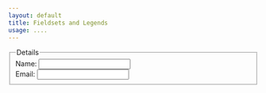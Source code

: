 ```yaml
---
layout: default
title: Fieldsets and Legends
usage: .... 
--- 
```




<form>
 <fieldset>
  <legend>Details</legend>
  Name: <input type="text"><br>
  Email: <input type="email"><br>
 </fieldset>
</form>